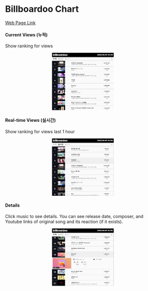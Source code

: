 # Billboardoo Chart
[Web Page Link](http://138.2.119.187/#/)

#### Current Views (누적)
Show ranking for views
<p align="center">
  <img src="./screenshot/main.png" style="width:200px;"/>
</p>

#### Real-time Views (실시간)
Show ranking for views last 1 hour
<p align="center">
  <img src="./screenshot/realtime.png" style="width:200px;"/>
</p>

#### Details
Click music to see details. You can see release date, composer, and Youtube links of original song and its reaction (if it exists).
<p align="center">
  <img src="./screenshot/main2.png" style="width:200px;"/>
</p>